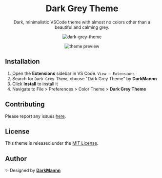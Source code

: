 <div align="center">

# Dark Grey Theme

Dark, minimalistic VSCode theme with almost no colors other than a beautiful and calming grey.

![dark-grey-theme](https://imgur.com/NCGtL8z.png)

![theme preview](https://imgur.com/xMxMHLJ.png)

</div>

## Installation

1. Open the **Extensions** sidebar in VS Code. `View → Extensions`
1. Search for `Dark Grey Theme`, choose "Dark Grey Theme" by **DarkMannn**
1. Click **Install** to install it
1. Navigate to File > Preferences > Color Theme > **Dark Grey Theme**

## Contributing

Please report any issues [here](https://github.com/DarkMannn/dark-grey-vscode-theme/issues).

## License

This theme is released under the [MIT License](https://github.com/DarkMannn/dark-grey-vscode-theme/blob/main/LICENSE.md).

## Author

✨ Designed by **[DarkMannn](https://darkmannn.dev)**
